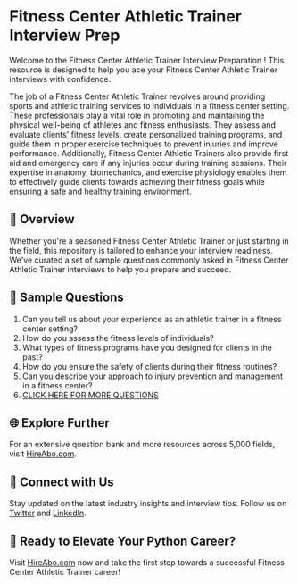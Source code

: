 # Fitness Center Athletic Trainer Interview Prep

Welcome to the Fitness Center Athletic Trainer Interview Preparation ! This resource is designed to help you ace your Fitness Center Athletic Trainer interviews with confidence.

The job of a Fitness Center Athletic Trainer revolves around providing sports and athletic training services to individuals in a fitness center setting. These professionals play a vital role in promoting and maintaining the physical well-being of athletes and fitness enthusiasts. They assess and evaluate clients' fitness levels, create personalized training programs, and guide them in proper exercise techniques to prevent injuries and improve performance. Additionally, Fitness Center Athletic Trainers also provide first aid and emergency care if any injuries occur during training sessions. Their expertise in anatomy, biomechanics, and exercise physiology enables them to effectively guide clients towards achieving their fitness goals while ensuring a safe and healthy training environment.

## 🚀 Overview

Whether you're a seasoned Fitness Center Athletic Trainer or just starting in the field, this repository is tailored to enhance your interview readiness. We've curated a set of sample questions commonly asked in Fitness Center Athletic Trainer interviews to help you prepare and succeed.

## 📝 Sample Questions

1. Can you tell us about your experience as an athletic trainer in a fitness center setting?
2. How do you assess the fitness levels of individuals?
3. What types of fitness programs have you designed for clients in the past?
4. How do you ensure the safety of clients during their fitness routines?
5. Can you describe your approach to injury prevention and management in a fitness center?
6. [CLICK HERE FOR MORE QUESTIONS](https://hireabo.com/job/15_3_17/Fitness%20Center%20Athletic%20Trainer)

## 🌐 Explore Further

For an extensive question bank and more resources across 5,000 fields, visit [HireAbo.com](https://www.hireabo.com).

## 📱 Connect with Us

Stay updated on the latest industry insights and interview tips. Follow us on [Twitter](https://twitter.com/hireabo) and [LinkedIn](https://www.linkedin.com/in/hire-abo-3609972a8/).

## 🚀 Ready to Elevate Your Python Career?

Visit [HireAbo.com](https://www.hireabo.com) now and take the first step towards a successful Fitness Center Athletic Trainer career!